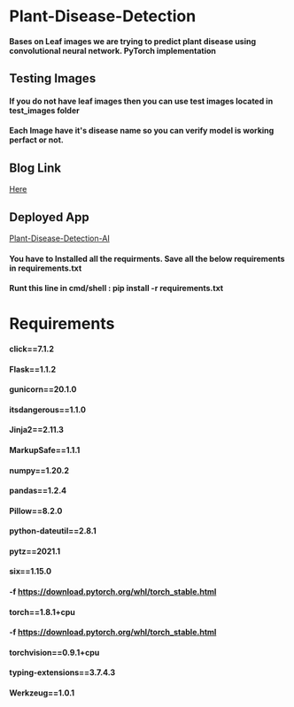 # Plant-Disease-Detection
#### Bases on Leaf images we are trying to predict plant disease using convolutional neural network. PyTorch implementation

## Testing Images

#### If you do not have leaf images then you can use test images located in test_images folder
#### Each Image have it's disease name so you can verify model is working perfact or not.

## Blog Link
<a href="https://medium.com/analytics-vidhya/plant-disease-detection-using-convolutional-neural-networks-and-pytorch-87c00c54c88f" target = "_blank">Here</a><br>

## Deployed App
<a href="https://plant-disease-detection-ai.herokuapp.com/" target = "_blank">Plant-Disease-Detection-AI</a><br>

#### You have to Installed all the requirments. Save all the below requirements in requirements.txt
#### Runt this line in cmd/shell :  pip install -r requirements.txt

# Requirements 
#### click==7.1.2<br>
#### Flask==1.1.2<br>
#### gunicorn==20.1.0<br>
#### itsdangerous==1.1.0<br>
#### Jinja2==2.11.3<br>
#### MarkupSafe==1.1.1<br>
#### numpy==1.20.2<br>
#### pandas==1.2.4<br>
#### Pillow==8.2.0<br>
#### python-dateutil==2.8.1<br>
#### pytz==2021.1<br>
#### six==1.15.0<br>
#### -f https://download.pytorch.org/whl/torch_stable.html<br>
#### torch==1.8.1+cpu<br>
#### -f https://download.pytorch.org/whl/torch_stable.html<br>
#### torchvision==0.9.1+cpu<br>
#### typing-extensions==3.7.4.3<br>
#### Werkzeug==1.0.1<br>
